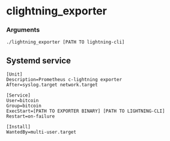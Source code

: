 # clightning_exporter

### Arguments

```
./lightning_exporter [PATH TO lightning-cli]
```


## Systemd service

```
[Unit]
Description=Prometheus c-lightning exporter
After=syslog.target network.target

[Service]
User=bitcoin
Group=bitcoin
ExecStart=[PATH TO EXPORTER BINARY] [PATH TO LIGHTNING-CLI]
Restart=on-failure

[Install]
WantedBy=multi-user.target
```
